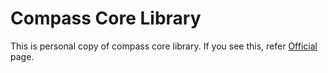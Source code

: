 # Compass Core Library

This is personal copy of compass core library.
If you see this, refer [Official](https://github.com/Compass/compass) page.


